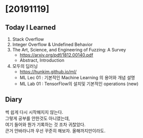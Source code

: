 # [20191119] 

## Today I Learned
1. Stack Overflow
1. Integer Overflow & Undefined Behavior
1. The Art, Science, and Engineering of Fuzzing: A Survey
    - https://arxiv.org/pdf/1812.00140.pdf
    - Abstract, Introduction
1. 모두의 딥러닝
    - https://hunkim.github.io/ml/
    - ML Lec 01 : 기본적인 Machine Learning 의 용어와 개념 설명
    - ML Lab 01 : TensorFlow의 설치및 기본적인 operations (new)

## Diary
썩 쉽게 다시 시작해지지 않는다. <br>
그렇게 공부를 안한것도 아니였는데, <br>
여기 들어와 뭔가 기록하는 것 조차 귀찮았다. <br>
큰거 안바라니까 우선 꾸준히 해보자. 올해까지만이라도. <br>